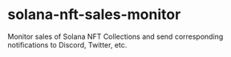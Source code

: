 # solana-nft-sales-monitor
Monitor sales of Solana NFT Collections and send corresponding notifications to Discord, Twitter, etc.
